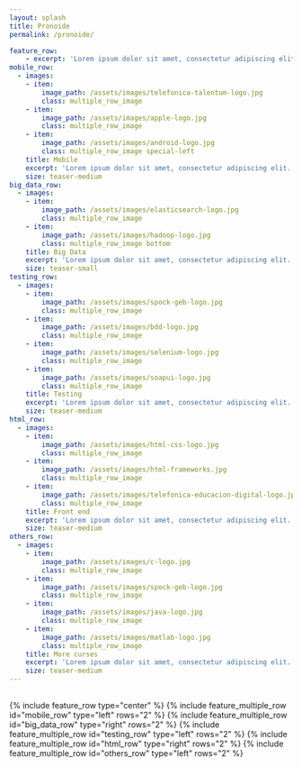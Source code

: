 ```yaml
---
layout: splash
title: Pronoide
permalink: /pronoide/

feature_row:
    - excerpt: 'Lorem ipsum dolor sit amet, consectetur adipiscing elit. Morbi neque purus, volutpat ut purus nec, ultrices venenatis erat. Maecenas fermentum scelerisque justo, ullamcorper tristique tortor tristique ut.'
mobile_row:
  - images:
    - item:
        image_path: /assets/images/telefonica-talentum-logo.jpg
        class: multiple_row_image
    - item:
        image_path: /assets/images/apple-logo.jpg
        class: multiple_row_image
    - item:
        image_path: /assets/images/android-logo.jpg
        class: multiple_row_image special-left
    title: Mobile
    excerpt: 'Lorem ipsum dolor sit amet, consectetur adipiscing elit. Morbi neque purus, volutpat ut purus nec, ultrices venenatis erat. Maecenas fermentum scelerisque justo, ullamcorper tristique tortor tristique ut.'
    size: teaser-medium
big_data_row:
  - images:
    - item:
        image_path: /assets/images/elasticsearch-logo.jpg
        class: multiple_row_image
    - item:
        image_path: /assets/images/hadoop-logo.jpg
        class: multiple_row_image bottom
    title: Big Data
    excerpt: 'Lorem ipsum dolor sit amet, consectetur adipiscing elit. Morbi neque purus, volutpat ut purus nec, ultrices venenatis erat. Maecenas fermentum scelerisque justo, ullamcorper tristique tortor tristique ut.'
    size: teaser-small
testing_row:
  - images:
    - item:
        image_path: /assets/images/spock-geb-logo.jpg
        class: multiple_row_image
    - item:
        image_path: /assets/images/bdd-logo.jpg
        class: multiple_row_image
    - item:
        image_path: /assets/images/selenium-logo.jpg
        class: multiple_row_image
    - item:
        image_path: /assets/images/soapui-logo.jpg
        class: multiple_row_image
    title: Testing
    excerpt: 'Lorem ipsum dolor sit amet, consectetur adipiscing elit. Morbi neque purus, volutpat ut purus nec, ultrices venenatis erat. Maecenas fermentum scelerisque justo, ullamcorper tristique tortor tristique ut.'
    size: teaser-medium
html_row:
  - images:
    - item:
        image_path: /assets/images/html-css-logo.jpg
        class: multiple_row_image
    - item:
        image_path: /assets/images/html-frameworks.jpg
        class: multiple_row_image
    - item:
        image_path: /assets/images/telefonica-educacion-digital-logo.jpg
        class: multiple_row_image
    title: Front end
    excerpt: 'Lorem ipsum dolor sit amet, consectetur adipiscing elit. Morbi neque purus, volutpat ut purus nec, ultrices venenatis erat. Maecenas fermentum scelerisque justo, ullamcorper tristique tortor tristique ut.'
    size: teaser-medium
others_row:
  - images:
    - item:
        image_path: /assets/images/c-logo.jpg
        class: multiple_row_image
    - item:
        image_path: /assets/images/spock-geb-logo.jpg
        class: multiple_row_image
    - item:
        image_path: /assets/images/java-logo.jpg
        class: multiple_row_image
    - item:
        image_path: /assets/images/matlab-logo.jpg
        class: multiple_row_image
    title: More curses
    excerpt: 'Lorem ipsum dolor sit amet, consectetur adipiscing elit. Morbi neque purus, volutpat ut purus nec, ultrices venenatis erat. Maecenas fermentum scelerisque justo, ullamcorper tristique tortor tristique ut.'
    size: teaser-medium
---
```


<div style="margin-top:30px;">
  {% include feature_row type="center" %}
  {% include feature_multiple_row id="mobile_row" type="left" rows="2" %}
  {% include feature_multiple_row id="big_data_row" type="right" rows="2" %}
  {% include feature_multiple_row id="testing_row" type="left" rows="2" %}
  {% include feature_multiple_row id="html_row" type="right" rows="2" %}
  {% include feature_multiple_row id="others_row" type="left" rows="2" %}
</div>